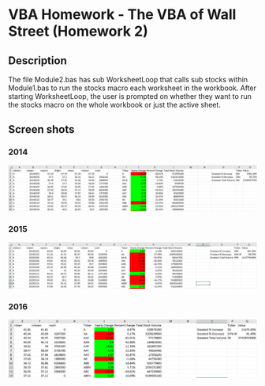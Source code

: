 # VBA Homework - The VBA of Wall Street (Homework 2)

## Description

The file Module2.bas has sub WorksheetLoop that calls sub stocks within Module1.bas to run the stocks macro each worksheet in the workbook.  After starting WorksheetLoop, the user is prompted on whether they want to run the stocks macro on the whole workbook or just the active sheet.

## Screen shots

### 2014

![2014](VBAStocks/2014.png)

### 2015

![2015](VBAStocks/2015.png)

### 2016

![2016](VBAStocks/2016.png)
